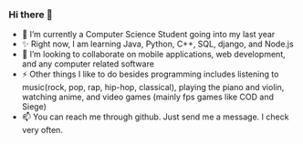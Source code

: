 ### Hi there 👋
- 🌱 I’m currently a Computer Science Student going into my last year
- ✨ Right now, I am learning Java, Python, C++, SQL, django, and Node.js
- 👯 I’m looking to collaborate on mobile applications, web development, and any computer related software
- ⚡ Other things I like to do besides programming includes listening to music(rock, pop, rap, hip-hop, classical), playing the piano and violin, watching anime, and video games (mainly fps games like COD and Siege)
- 📫 You can reach me through github. Just send me a message. I check very often.

<!---
RealisticTheory/RealisticTheory is a ✨ special ✨ repository because its `README.md` (this file) appears on your GitHub profile.
You can click the Preview link to take a look at your changes.
--->
